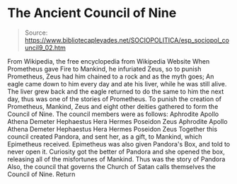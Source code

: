 # The Ancient Council of Nine

> Source: https://www.bibliotecapleyades.net/SOCIOPOLITICA/esp_sociopol_council9_02.htm

From Wikipedia, the free encyclopedia from Wikipedia Website
When Prometheus gave Fire to Mankind, he infuriated Zeus, so to punish Prometheus, Zeus had him chained to a rock and as the myth goes; An eagle came down to him every day and ate his liver, while he was still alive. The liver grew back and the eagle returned to do the same to him the next day, thus was one of the stories of Prometheus. To punish the creation of Prometheus, Mankind, Zeus and eight other deities gathered to form the Council of Nine.
The council members were as follows:
Aphrodite Apollo Athena Demeter Hephaestus Hera Hermes Poseidon Zeus
Aphrodite
Apollo
Athena
Demeter
Hephaestus
Hera
Hermes
Poseidon
Zeus
Together this council created Pandora, and sent her, as a gift, to Mankind, which Epimetheus received. Epimetheus was also given Pandora's Box, and told to never open it. Curiosity got the better of Pandora and she opened the box, releasing all of the misfortunes of Mankind. Thus was the story of Pandora Also, the council that governs the Church of Satan calls themselves the Council of Nine.
Return
